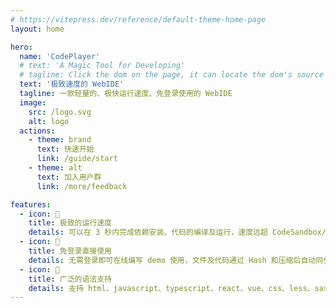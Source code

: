 ```yaml
---
# https://vitepress.dev/reference/default-theme-home-page
layout: home

hero:
  name: 'CodePlayer'
  # text: 'A Magic Tool for Developing'
  # tagline: Click the dom on the page, it can locate the dom's source code in the IDE
  text: '极致速度的 WebIDE'
  tagline: 一款轻量的、极快运行速度、免登录使用的 WebIDE
  image:
    src: /logo.svg
    alt: logo
  actions:
    - theme: brand
      text: 快速开始
      link: /guide/start
    - theme: alt
      text: 加入用户群
      link: /more/feedback

features:
  - icon: 🚀
    title: 极致的运行速度
    details: 可以在 3 秒内完成依赖安装、代码的编译及运行，速度远超 CodeSandbox/Stackblitz/CodePen 等同类型的产品
  - icon: 📖
    title: 免登录直接使用
    details: 无需登录即可在线编写 demo 使用，文件及代码通过 Hash 和压缩后自动同步至 url，可以通过 url 一键分享或者保存
  - icon: 🎨
    title: 广泛的语法支持
    details: 支持 html、javascript、typescript、react、vue、css、less、sass 等多种 web 相关的语法的代码编写和运行
---
```

